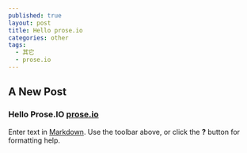 ```yaml
---
published: true
layout: post
title: Hello prose.io
categories: other
tags: 
  - 其它
  - prose.io
---
```




## A New Post

### Hello Prose.IO [prose.io](http://prose.io "prose.io")



Enter text in [Markdown](http://daringfireball.net/projects/markdown/). Use the toolbar above, or click the **?** button for formatting help.
